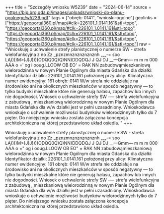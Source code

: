 +++
title = "Szczegóły wniosku W5239"
date = "2024-06-14"
source = "https://bip.brg.gda.pl/images/uploads/wnioski-do-planu-ogolnego/w5239.pdf"
tags = ["obręb: 0141", "wnioski-ogolne"]
geolinks = ["https://geoportal360.pl/map/#clk=226101_1.0141.161&stl=topo", "https://geoportal360.pl/map/#clk=226101_1.0141.161&stl=topo", "https://geoportal360.pl/map/#clk=226101_1.0141.161/&stl=topo", "https://geoportal360.pl/map/#clk=226101_1.0141.161/&stl=topo", "https://geoportal360.pl/map/#clk=226101_1.0141.161/&stl=topo"]
raw = "Wnioskuję o uchwalenie strefy planistycznej o numerze SW - strefa wielofunkcyjna z no Zz _pznzmnznznznznznh „„„-= soo LĄ))))M>)J)J))))ODQQ0Q)Q)NN)DDQDQJ J QJ DJ __—Gmm— m m m 000 AAA o =' og i ooug.LLOOW OB EO' = RAK NN zabudowąmieszkaniową wielorodzinna w nowym Planie Ogólnym dla miasta Gdańska dla działki: Identyfikator działki: 226101_1.0141.161 położonej przy ulicy: Klimatyczna numer ewidencyjny: 161 obręb: 0141 W/w strefa nie oddziałuje na środowisko ani na okolicznych mieszkańców w sposób negatywny — to tylko budynki mieszkalne które nie generują hałasu, zapachów lub innych nie dogodności. Wniosek o uchwalenie strefy SW -— strefa wielofunkcyjna z zabudową , mieszkaniową wielorodzinną w nowym Planie Ogólnym dla miasta Gdańska dla w/w działki jest w pełni uzasadniony. Wnioskodawca wnioskuje o uchwalenie możliwości budynków wielorodzinnych tylko do 7 pięter. Do niniejszego wniosku została załączona koncepcja  architektoniczna na której przedstawiono układ osiedla. "
+++

Wnioskuję o uchwalenie strefy planistycznej o numerze SW - strefa wielofunkcyjna z
no Zz _pznzmnznznznznznh „„„-= soo LĄ))))M>)J)J))))ODQQ0Q)Q)NN)DDQDQJ J QJ DJ __—Gmm— m m m 000 AAA o =" og i ooug.LLOOW OB EO" = RAK NN
zabudowąmieszkaniową wielorodzinna w nowym Planie Ogólnym dla miasta Gdańska dla działki:
Identyfikator działki: 226101_1.0141.161 położonej przy ulicy: Klimatyczna numer ewidencyjny:
161 obręb: 0141 W/w strefa nie oddziałuje na środowisko ani na okolicznych mieszkańców w
sposób negatywny — to tylko budynki mieszkalne które nie generują hałasu, zapachów lub
innych nie dogodności. Wniosek o uchwalenie strefy SW -— strefa wielofunkcyjna z zabudową ,
mieszkaniową wielorodzinną w nowym Planie Ogólnym dla miasta Gdańska dla w/w działki jest w
pełni uzasadniony. Wnioskodawca wnioskuje o uchwalenie możliwości budynków
wielorodzinnych tylko do 7 pięter. Do niniejszego wniosku została załączona koncepcja
 architektoniczna na której przedstawiono układ osiedla.



